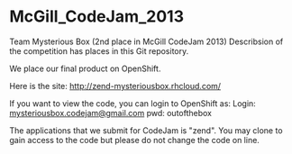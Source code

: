 McGill_CodeJam_2013
===================

Team Mysterious Box (2nd place in McGill CodeJam 2013)
Describsion of the competition has places in this Git repository.

We place our final product on OpenShift.

Here is the site: http://zend-mysteriousbox.rhcloud.com/

If you want to view the code, you can login to OpenShift as:
Login: mysteriousbox.codejam@gmail.com
pwd: outofthebox

The applications that we submit for CodeJam is "zend".
You may clone to gain access to the code but please do not change the code on line.
